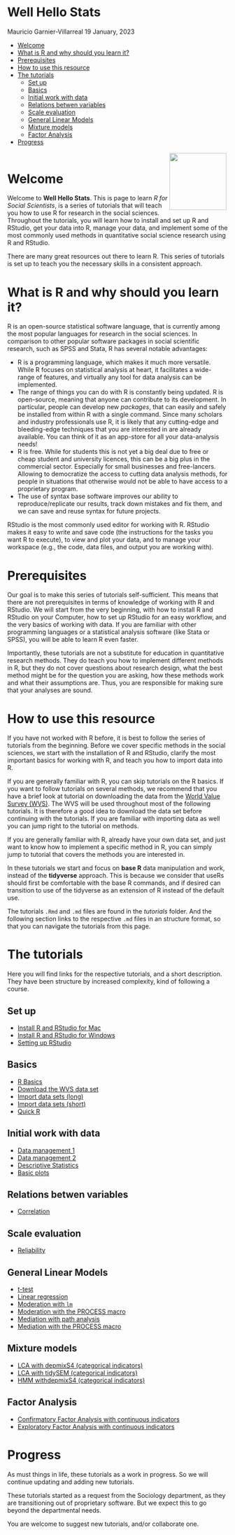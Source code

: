 Well Hello Stats
================
Mauricio Garnier-Villarreal
19 January, 2023

- <a href="#welcome" id="toc-welcome">Welcome</a>
- <a href="#what-is-r-and-why-should-you-learn-it"
  id="toc-what-is-r-and-why-should-you-learn-it">What is R and why should
  you learn it?</a>
- <a href="#prerequisites" id="toc-prerequisites">Prerequisites</a>
- <a href="#how-to-use-this-resource"
  id="toc-how-to-use-this-resource">How to use this resource</a>
- <a href="#the-tutorials" id="toc-the-tutorials">The tutorials</a>
  - <a href="#set-up" id="toc-set-up">Set up</a>
  - <a href="#basics" id="toc-basics">Basics</a>
  - <a href="#initial-work-with-data"
    id="toc-initial-work-with-data">Initial work with data</a>
  - <a href="#relations-betwen-variables"
    id="toc-relations-betwen-variables">Relations betwen variables</a>
  - <a href="#scale-evaluation" id="toc-scale-evaluation">Scale
    evaluation</a>
  - <a href="#general-linear-models" id="toc-general-linear-models">General
    Linear Models</a>
  - <a href="#mixture-models" id="toc-mixture-models">Mixture models</a>
  - <a href="#factor-analysis" id="toc-factor-analysis">Factor Analysis</a>
- <a href="#progress" id="toc-progress">Progress</a>

<div style="padding: 0.2em;">

<img src="https://upload.wikimedia.org/wikipedia/commons/thumb/1/1b/R_logo.svg/1200px-R_logo.svg.png" width="130" align="right"/>

</div>

# Welcome

Welcome to **Well Hello Stats**. This is page to learn *R for Social
Scientists*, is a series of tutorials that will teach you how to use R
for research in the social sciences. Throughout the tutorials, you will
learn how to install and set up R and RStudio, get your data into R,
manage your data, and implement some of the most commonly used methods
in quantitative social science research using R and RStudio.

There are many great resources out there to learn R. This series of
tutorials is set up to teach you the necessary skills in a consistent
approach.

# What is R and why should you learn it?

R is an open-source statistical software language, that is currently
among the most popular languages for research in the social sciences. In
comparison to other popular software packages in social scientific
research, such as SPSS and Stata, R has several notable advantages:

- R is a programming language, which makes it much more versatile. While
  R focuses on statistical analysis at heart, it facilitates a
  wide-range of features, and virtually any tool for data analysis can
  be implemented.
- The range of things you can do with R is constantly being updated. R
  is open-source, meaning that anyone can contribute to its development.
  In particular, people can develop new *packages*, that can easily and
  safely be installed from within R with a single command. Since many
  scholars and industry professionals use R, it is likely that any
  cutting-edge and bleeding-edge techniques that you are interested in
  are already available. You can think of it as an app-store for all
  your data-analysis needs!
- R is free. While for students this is not yet a big deal due to free
  or cheap student and university licences, this can be a big plus in
  the commercial sector. Especially for small businesses and
  free-lancers. Allowing to democratize the access to cutting data
  analysis methods, for people in situations that otherwise would not be
  able to have access to a proprietary program.
- The use of syntax base software improves our ability to
  reproduce/replicate our results, track down mistakes and fix them, and
  we can save and reuse syntax for future projects.

RStudio is the most commonly used editor for working with R. RStudio
makes it easy to write and save code (the instructions for the tasks you
want R to execute), to view and plot your data, and to manage your
workspace (e.g., the code, data files, and output you are working with).

# Prerequisites

Our goal is to make this series of tutorials self-sufficient. This means
that there are not prerequisites in terms of knowledge of working with R
and RStudio. We will start from the very beginning, with how to install
R and RStudio on your Computer, how to set up RStudio for an easy
workflow, and the very basics of working with data. If you are familiar
with other programming languages or a statistical analysis software
(like Stata or SPSS), you will be able to learn R even faster.

Importantly, these tutorials are not a substitute for education in
quantitative research methods. They do teach you how to implement
different methods in R, but they do not cover questions about research
design, what the best method might be for the question you are asking,
how these methods work and what their assumptions are. Thus, you are
responsible for making sure that your analyses are sound.

# How to use this resource

If you have not worked with R before, it is best to follow the series of
tutorials from the beginning. Before we cover specific methods in the
social sciences, we start with the installation of R and RStudio,
clarify the most important basics for working with R, and teach you how
to import data into R.

If you are generally familiar with R, you can skip tutorials on the R
basics. If you want to follow tutorials on several methods, we recommend
that you have a brief look at tutorial on downloading the data from the
[World Value Survey (WVS)](https://www.worldvaluessurvey.org/). The WVS
will be used throughout most of the following tutorials. It is therefore
a good idea to download the data set before continuing with the
tutorials. If you are familiar with importing data as well you can jump
right to the tutorial on methods.

If you are generally familiar with R, already have your own data set,
and just want to know how to implement a specific method in R, you can
simply jump to tutorial that covers the methods you are interested in.

In these tutorials we start and focus on **base R** data manipulation
and work, instead of the **tidyverse** approach. This is because we
consider that useRs should first be comfortable with the base R
commands, and if desired can transition to use of the tidyverse as an
extension of R instead of the default use.

The tutorials `.Rmd` and `.md` files are found in the *tutorials*
folder. And the following section links to the respective `.md` files in
an structure format, so that you can navigate the tutorials from this
page.

# The tutorials

Here you will find links for the respective tutorials, and a short
description. They have been structure by increased complexity, kind of
following a course.

## Set up

- [Install R and RStudio for
  Mac](https://github.com/maugavilla/well_hello_stats/blob/main/tutorials/0_1_Installing_mac.md)
- [Install R and RStudio for
  Windows](https://github.com/maugavilla/well_hello_stats/blob/main/tutorials/0_2_Installing_windows.md)
- [Setting up
  RStudio](https://github.com/maugavilla/well_hello_stats/blob/main/tutorials/0_3_setting_up_RStudio.md)

## Basics

- [R
  Basics](https://github.com/maugavilla/well_hello_stats/blob/main/tutorials/1_1_R_basics.md)
- [Download the WVS data
  set](https://github.com/maugavilla/well_hello_stats/blob/main/tutorials/2_1_download_WVS.md)
- [Import data sets
  (long)](https://github.com/maugavilla/well_hello_stats/blob/main/tutorials/3_1_Import_data_sets_long.md)
- [Import data sets
  (short)](https://github.com/maugavilla/well_hello_stats/blob/main/tutorials/3_2_Import_data_sets_short.md)
- [Quick
  R](https://github.com/maugavilla/well_hello_stats/blob/main/tutorials/1_2_Quick_R.md)

## Initial work with data

- [Data management
  1](https://github.com/maugavilla/well_hello_stats/blob/main/tutorials/4_1_Data_management_1.md)
- [Data management
  2](https://github.com/maugavilla/well_hello_stats/blob/main/tutorials/4_2_Data_management_2.md)
- [Descriptive
  Statistics](https://github.com/maugavilla/well_hello_stats/blob/main/tutorials/5_1_descriptive_statistics.md)
- [Basic
  plots](https://github.com/maugavilla/well_hello_stats/blob/main/tutorials/5_2_basic_plots.md)

## Relations betwen variables

- [Correlation](https://github.com/maugavilla/well_hello_stats/blob/main/tutorials/6_1_correlation.md)

## Scale evaluation

- [Reliability](https://github.com/maugavilla/well_hello_stats/blob/main/tutorials/7_1_reliability.md)

## General Linear Models

- [t-test](https://github.com/maugavilla/well_hello_stats/blob/main/tutorials/8_1_ttest.md)
- [Linear
  regression](https://github.com/maugavilla/well_hello_stats/blob/main/tutorials/9_1_linear_regression.md)
- [Moderation with
  `lm`](https://github.com/maugavilla/well_hello_stats/blob/main/tutorials/10_1_moderation_lm.md)
- [Moderation with the PROCESS
  macro](https://github.com/maugavilla/well_hello_stats/blob/main/tutorials/10_2_moderation_PROCESS.md)
- [Mediation with path
  analysis](https://github.com/maugavilla/well_hello_stats/blob/main/tutorials/11_1_mediation_path.md)
- [Mediation with the PROCESS
  macro](https://github.com/maugavilla/well_hello_stats/blob/main/tutorials/11_2_mediation_PROCESS.md)

## Mixture models

- [LCA with depmixS4 (categorical
  indicators)](https://github.com/maugavilla/well_hello_stats/blob/main/tutorials/12_LCA_depmixS4_cat.md)
- [LCA with tidySEM (categorical
  indicators)](https://github.com/maugavilla/well_hello_stats/blob/main/tutorials/12_LCA_tidySEM_cat.md)
- [HMM withdepmixS4 (categorical
  indicators)](https://github.com/maugavilla/well_hello_stats/blob/main/tutorials/12_HMM_depmixS4_cat.md)

## Factor Analysis

- [Confirmatory Factor Analysis with continuous
  indicators](https://github.com/maugavilla/well_hello_stats/blob/main/tutorials/13_CFA_cont.md)
- [Exploratory Factor Analysis with continuous
  indicators](https://github.com/maugavilla/well_hello_stats/blob/main/tutorials/13_EFA_cont.md)

# Progress

As must things in life, these tutorials as a work in progress. So we
will continue updating and adding new tutorials.

These tutorials started as a request from the Sociology department, as
they are transitioning out of proprietary software. But we expect this
to go beyond the departmental needs.

You are welcome to suggest new tutorials, and/or collaborate one.
